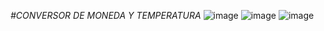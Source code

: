 <em> #CONVERSOR DE MONEDA Y TEMPERATURA </em>
![image](https://github.com/DanferMCH/Challenge-one-spint-01/assets/127917163/bd2f3919-45f7-40b6-b6dc-184e3fcd6e2d)
![image](https://github.com/DanferMCH/Challenge-one-spint-01/assets/127917163/56e3861c-2629-412b-8fd5-e985ca93e761)
![image](https://github.com/DanferMCH/Challenge-one-spint-01/assets/127917163/e035c7b0-05b9-43e3-a4bf-7042678c30db)




